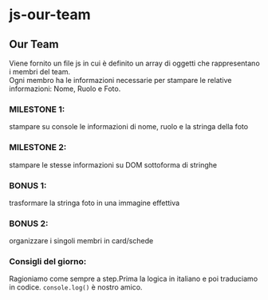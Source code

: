 # js-our-team

## Our Team

Viene fornito un file js in cui è definito un array di oggetti che rappresentano i membri del team. <br>
Ogni membro ha le informazioni necessarie per stampare le relative informazioni: Nome, Ruolo e Foto.
### MILESTONE 1:
stampare su console le informazioni di nome, ruolo e la stringa della foto
### MILESTONE 2:
stampare le stesse informazioni su DOM sottoforma di stringhe
### BONUS 1:
trasformare la stringa foto in una immagine effettiva
### BONUS 2:
organizzare i singoli membri in card/schede
### Consigli del giorno:
Ragioniamo come sempre a step.Prima la logica in italiano e poi traduciamo in codice.
`console.log()` è nostro amico.